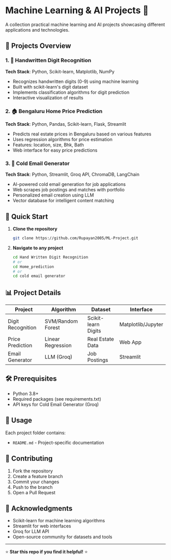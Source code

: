 # Machine Learning & AI Projects 🚀

A collection practical machine learning and AI projects showcasing different applications and technologies.

## 📁 Projects Overview

### 1. 🔢 Handwritten Digit Recognition
**Tech Stack**: Python, Scikit-learn, Matplotlib, NumPy
- Recognizes handwritten digits (0-9) using machine learning
- Built with scikit-learn's digit dataset
- Implements classification algorithms for digit prediction
- Interactive visualization of results

### 2. 🏠 Bengaluru Home Price Prediction
**Tech Stack**: Python, Pandas, Scikit-learn, Flask, Streamlit
- Predicts real estate prices in Bengaluru based on various features
- Uses regression algorithms for price estimation
- Features: location, size, Bhk, Bath
- Web interface for easy price predictions

### 3. 📧 Cold Email Generator
**Tech Stack**: Python, Streamlit, Groq API, ChromaDB, LangChain
- AI-powered cold email generation for job applications
- Web scrapes job postings and matches with portfolio
- Personalized email creation using LLM
- Vector database for intelligent content matching

## 🚀 Quick Start

1. **Clone the repository**
   ```bash
   git clone https://github.com/Rupayan2005/ML-Project.git
   ```


3. **Navigate to any project**
   ```bash
   cd Hand Written Digit Recognition
   # or
   cd Home_prediction
   # or
   cd cold email generator
   ```


## 📊 Project Details

| Project | Algorithm | Dataset | Interface |
|---------|-----------|---------|-----------|
| Digit Recognition | SVM/Random Forest | Scikit-learn Digits | Matplotlib/Jupyter |
| Price Prediction | Linear Regression | Real Estate Data | Web App |
| Email Generator | LLM (Groq) | Job Postings | Streamlit |

## 🛠️ Prerequisites

- Python 3.8+
- Required packages (see requirements.txt)
- API keys for Cold Email Generator (Groq)

## 📝 Usage

Each project folder contains:
- `README.md` - Project-specific documentation

## 🤝 Contributing

1. Fork the repository
2. Create a feature branch
3. Commit your changes
4. Push to the branch
5. Open a Pull Request


## 🙏 Acknowledgments

- Scikit-learn for machine learning algorithms
- Streamlit for web interfaces
- Groq for LLM API
- Open-source community for datasets and tools

---

⭐ **Star this repo if you find it helpful!** ⭐